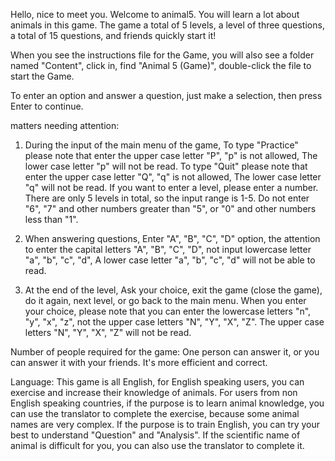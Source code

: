 Hello, nice to meet you. Welcome to animal5. You will learn a lot about animals in this game. The game a total of 5 levels, a level of three questions, a total of 15 questions, and friends quickly start it!


When you see the instructions file for the Game, you will also see a folder named "Content", click in, find "Animal 5 (Game)", double-click the file to start the Game.

To enter an option and answer a question, just make a selection, then press Enter to continue.


matters needing attention:
1. During the input of the main menu of the game, 
	To type "Practice" please note that enter the upper case letter "P", "p" is not allowed, The lower case letter "p" will not be read. 
	To type "Quit" please note that enter the upper case letter "Q", "q" is not allowed, The lower case letter "q" will not be read. 
	If you want to enter a level, please enter a number. There are only 5 levels in total, so the input range is 1-5. Do not enter "6", "7" and other numbers greater than 		"5", or "0" and other numbers less than "1".


2. When answering questions,
	Enter "A", "B", "C", "D" option, the attention to enter the capital letters "A", "B", "C", "D", not input lowercase letter "a", "b", "c", "d", A lower case letter "a", 	"b", "c", "d" will not be able to read.


3. At the end of the level,
	Ask your choice, exit the game (close the game), do it again, next level, or go back to the main menu. When you enter your choice, please note that you can enter the 		lowercase letters "n", "y", "x", "z", not the upper case letters "N", "Y", "X", "Z". The upper case letters "N", "Y", "X", "Z" will not be read.





Number of people required for the game:
One person can answer it, or you can answer it with your friends. It's more efficient and correct.





Language:
This game is all English, for English speaking users, you can exercise and increase their knowledge of animals.
For users from non English speaking countries, if the purpose is to learn animal knowledge, you can use the translator to complete the exercise, because some animal names are very complex. If the purpose is to train English, you can try your best to understand "Question" and "Analysis". If the scientific name of animal is difficult for you, you can also use the translator to complete it.
